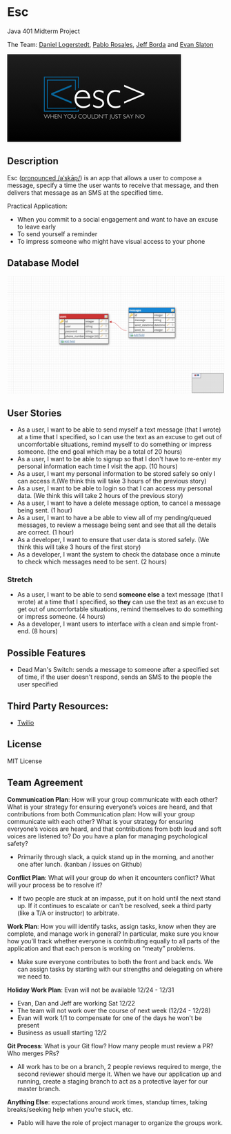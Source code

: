 # Esc
Java 401 Midterm Project

The Team: [Daniel Logerstedt](https://github.com/daniellogerstedt), [Pablo Rosales](https://github.com/Pablito14), [Jeff Borda](https://github.com/jeffborda) and [Evan Slaton](https://github.com/evanslaton)

![Esc Logo](assets/esc-logo.png)

## Description
Esc ([pronounced /əˈskāp/](https://www.merriam-webster.com/dictionary/escape?pronunciation&lang=en_us&dir=e&file=escape01)) is an app that allows a user to compose a message, specify a time the user wants to receive that message, and then delivers that message as an SMS at the specified time.

Practical Application:
* When you commit to a social engagement and want to have an excuse to leave early
* To send yourself a reminder
* To impress someone who might have visual access to your phone

## Database Model
![Database Model](assets/database-model.png)

## User Stories
* As a user, I want to be able to send myself a text message (that I wrote) at a time that I specified, so I can use the text as an excuse to get out of uncomfortable situations, remind myself to do something or impress someone. (the end goal which may be a total of 20 hours)
* As a user, I want to be able to signup so that I don't have to re-enter my personal information each time I visit the app. (10 hours)
* As a user, I want my personal information to be stored safely so only I can access it.(We think this will take 3 hours of the previous story)
* As a user, I want to be able to login so that I can access my personal data. (We think this will take 2 hours of the previous story)
* As a user, I want to have a delete message option, to cancel a message being sent. (1 hour)
* As a user, I want to have a be able to view all of my pending/queued messages, to review a message being sent and see that all the details are correct. (1 hour)
* As a developer, I want to ensure that user data is stored safely. (We think this will take 3 hours of the first story)
* As a developer, I want the system to check the database once a minute to check which messages need to be sent. (2 hours)

### Stretch
* As a user, I want to be able to send **someone else** a text message (that I wrote) at a time that I specified, so **they** can use the text as an excuse to get out of uncomfortable situations, remind themselves to do something or impress someone. (4 hours)
* As a developer, I want users to interface with a clean and simple front-end. (8 hours)

## Possible Features
* Dead Man's Switch: sends a message to someone after a specified set of time, if the user doesn't respond, sends an SMS to the people the user specified

## Third Party Resources:
* [Twilio](https://www.twilio.com/docs/sms)

## License
MIT License

## Team Agreement
**Communication Plan**: How will your group communicate with each other? What is your strategy for ensuring everyone’s voices are heard, and that contributions from both Communication plan: How will your group communicate with each other? What is your strategy for ensuring everyone’s voices are heard, and that contributions from both loud and soft voices are listened to? Do you have a plan for managing psychological safety?

* Primarily through slack, a quick stand up in the morning, and another one after lunch. (kanban / issues on Github)

**Conflict Plan**: What will your group do when it encounters conflict? What will your process be to resolve it?

* If two people are stuck at an impasse, put it on hold until the next stand up. If it continues to escalate or can't be resolved, seek a third party (like a T/A or instructor) to arbitrate.

**Work Plan**: How you will identify tasks, assign tasks, know when they are complete, and manage work in general? In particular, make sure you know how you’ll track whether everyone is contributing equally to all parts of the application and that each person is working on “meaty” problems.
* Make sure everyone contributes to both the front and back ends. We can assign tasks by starting with our strengths and delegating on where we need to.

**Holiday Work Plan**: Evan will not be available 12/24 - 12/31
* Evan, Dan and Jeff are working Sat 12/22
* The team will not work over the course of next week (12/24 - 12/28)
* Evan will work 1/1 to compensate for one of the days he won't be present
* Business as usuall starting 12/2

**Git Process**: What is your Git flow? How many people must review a PR? Who merges PRs?

* All work has to be on a branch, 2 people reviews required to merge, the second reviewer should merge it. When we have our application up and running, create a staging branch to act as a protective layer for our master branch.

**Anything Else**: expectations around work times, standup times, taking breaks/seeking help when you’re stuck, etc.

* Pablo will have the role of project manager to organize the groups work.
